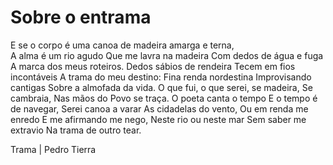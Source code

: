 # Sobre o entrama

E se o corpo é uma canoa de madeira amarga e terna,  
A alma é um rio agudo
Que me lavra na madeira
Com dedos de água e fuga
A marca dos meus roteiros.
Dedos sábios de rendeira 
Tecem em fios incontáveis
A trama do meu destino:
Fina renda nordestina
Improvisando cantigas
Sobre a almofada da vida.
O que fui, o que serei, se madeira, 
Se cambraia, 
Nas mãos do Povo se traça.
O poeta canta o tempo
E o tempo é de navegar,
Serei canoa a varar
As cidadelas do vento,
Ou em renda me enredo
E me afirmando me nego,
Neste rio ou neste mar 
Sem saber me extravio
Na trama de outro tear.

Trama | Pedro Tierra
